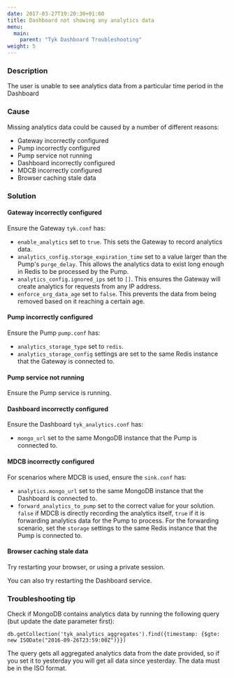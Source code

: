 ```yaml
---
date: 2017-03-27T19:20:30+01:00
title: Dashboard not showing any analytics data
menu:
  main:
    parent: "Tyk Dashboard Troubleshooting"
weight: 5
---
```


### Description

The user is unable to see analytics data from a particular time period in the Dashboard

### Cause

Missing analytics data could be caused by a number of different reasons:

- Gateway incorrectly configured
- Pump incorrectly configured
- Pump service not running
- Dashboard incorrectly configured
- MDCB incorrectly configured
- Browser caching stale data

### Solution

#### Gateway incorrectly configured

Ensure the Gateway `tyk.conf` has:

- `enable_analytics` set to `true`. This sets the Gateway to record analytics data.
- `analytics_config.storage_expiration_time` set to a value larger than the Pump's `purge_delay`. This allows the analytics data to exist long enough in Redis to be processed by the Pump.
- `analytics_config.ignored_ips` set to `[]`. This ensures the Gateway will create analytics for requests from any IP address.
- `enforce_org_data_age` set to `false`. This prevents the data from being removed based on it reaching a certain age.

#### Pump incorrectly configured

Ensure the Pump `pump.conf` has:

- `analytics_storage_type` set to `redis`.
- `analytics_storage_config` settings are set to the same Redis instance that the Gateway is connected to.

#### Pump service not running

Ensure the Pump service is running.

#### Dashboard incorrectly configured

Ensure the Dashboard `tyk_analytics.conf` has:

- `mongo_url` set to the same MongoDB instance that the Pump is connected to.

#### MDCB incorrectly configured

For scenarios where MDCB is used, ensure the `sink.conf` has:

- `analytics.mongo_url` set to the same MongoDB instance that the Dashboard is connected to.
- `forward_analytics_to_pump` set to the correct value for your solution. `false` if MDCB is directly recording the analytics itself, `true` if it is forwarding analytics data for the Pump to process. For the forwarding scenario, set the `storage` settings to the same Redis instance that the Pump is connected to.

#### Browser caching stale data

Try restarting your browser, or using a private session.

You can also try restarting the Dashboard service.

### Troubleshooting tip

Check if MongoDB contains analytics data by running the following query (but update the date parameter first):

```{.copyWrapper}
db.getCollection('tyk_analytics_aggregates').find({timestamp: {$gte: new ISODate("2016-09-26T23:59:00Z")}})
```

The query gets all aggregated analytics data from the date provided, so if you set it to yesterday you will get all data since yesterday. The data must be in the ISO format.
